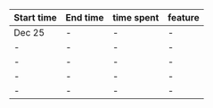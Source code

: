 | Start time  | End time | time spent | feature |
|-----------|-------------|-------------|-------------|
| Dec 25 | - | - | - |
| - | - | - | - |
| - | - | - | - |
| - | - | - | - |
| - | - | -| -